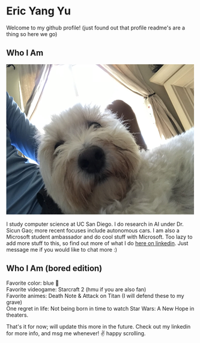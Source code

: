 # Eric Yang Yu

Welcome to my github profile! (just found out that profile readme's are a thing so here we go)

## Who I Am

<img src="https://github.com/ericyangyu/ericyangyu/blob/main/pupper.jpg" height="400" width="500">

I study computer science at UC San Diego. I do research in AI under Dr. Sicun Gao; more recent focuses include autonomous cars. I am also a Microsoft student ambassador and do cool stuff with Microsoft. Too lazy to add more stuff to this, so find out more of what I do [here on linkedin](https://www.linkedin.com/in/eric-yu-engineer/). Just message me if you would like to chat more :)

## Who I Am (bored edition)
Favorite color: blue 🔵 <br/>
Favorite videogame: Starcraft 2 (hmu if you are also fan) <br/>
Favorite animes: Death Note & Attack on Titan (I will defend these to my grave) <br/>
One regret in life: Not being born in time to watch Star Wars: A New Hope in theaters. <br/>

That's it for now; will update this more in the future. Check out my linkedin for more info, and msg me whenever! ✌️ happy scrolling.

<!--
**ericyangyu/ericyangyu** is a ✨ _special_ ✨ repository because its `README.md` (this file) appears on your GitHub profile.

Here are some ideas to get you started:

- 🔭 I’m currently working on ...
- 🌱 I’m currently learning ...
- 👯 I’m looking to collaborate on ...
- 🤔 I’m looking for help with ...
- 💬 Ask me about ...
- 📫 How to reach me: ...
- 😄 Pronouns: ...
- ⚡ Fun fact: ...
-->
 
